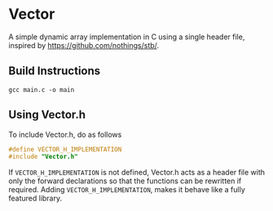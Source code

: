 # Vector
A simple dynamic array implementation in C using a single header file, inspired by https://github.com/nothings/stb/.

## Build Instructions

```
gcc main.c -o main
```

## Using Vector.h

To include Vector.h, do as follows

```c
#define VECTOR_H_IMPLEMENTATION
#include "Vector.h"
```

If `VECTOR_H_IMPLEMENTATION` is not defined, Vector.h acts as a header file with only the forward declarations so that the functions can be rewritten if required. Adding `VECTOR_H_IMPLEMENTATION`, makes it behave like a fully featured library.
